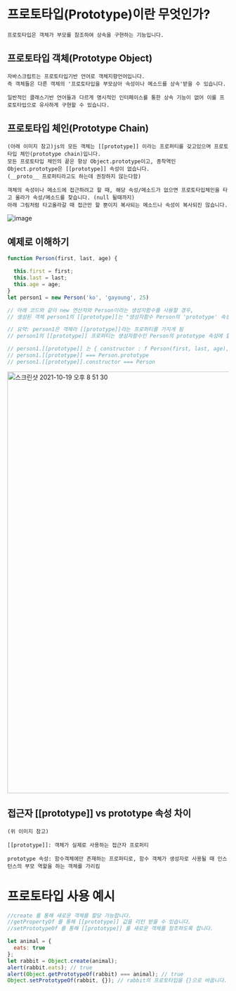 # 프로토타입(Prototype)이란 무엇인가?
~~~
프로토타입은 객체가 부모를 참조하여 상속을 구현하는 기능입니다.
~~~

## 프로토타입 객체(Prototype Object)
~~~
자바스크립트는 프로토타입기반 언어로 객체지향언어입니다.
즉 객체들은 다른 객체의 '프로토타입을 부모삼아 속성이나 메소드를 상속'받을 수 있습니다.

일반적인 클래스기반 언어들과 다르게 명시적인 인터페이스를 통한 상속 기능이 없어 이를 프로토타입으로 유사하게 구현할 수 있습니다.
~~~

## 프로토타입 체인(Prototype Chain)
~~~
(아래 이미지 참고)js의 모든 객체는 [[prototype]] 이라는 프로퍼티를 갖고있으며 프로토타입 체인(prototype chain)입니다.
모든 프로토타입 체인의 끝은 항상 Object.prototype이고, 종착역인 Object.prototype은 [[prototype]] 속성이 없습니다.
(__proto__ 프로퍼티라고도 하는데 권장하지 않는다함)

객체의 속성이나 메소드에 접근하려고 할 때, 해당 속성/메소드가 없으면 프로토타입체인을 타고 올라가 속성/메소드를 찾습니다. (null 될때까지)
아래 그림처럼 타고올라갈 때 접근만 할 뿐이지 복사되는 메소드나 속성이 복사되진 않습니다.
~~~
![image](https://user-images.githubusercontent.com/36693355/137751282-b480ae38-1563-4d55-9400-07c1c295daef.png)



## 예제로 이해하기
~~~javascript
function Person(first, last, age) {

  this.first = first;
  this.last = last;
  this.age = age;
}
let person1 = new Person('ko', 'gayoung', 25)

// 아래 코드와 같이 new 연산자와 Person이라는 생성자함수를 사용할 경우,
// 생성된 객체 person1의 [[prototype]]는 "생성자함수 Person의 'prototype' 속성에 할당된 객체를 가리키게 됩니다."

// 요약: person1은 객체라 [[prototype]]라는 프로퍼티를 가지게 됨
// person1의 [[prototype]] 프로퍼티는 생성자함수인 Person의 prototype 속성에 할당된 객체를 가리킴

// person1.[[prototype]] 는 { constructor : f Person(first, last, age), [[ProtoType]]: Object }
// person1.[[prototype]] === Person.prototype
// person1.[[prototype]].constructor === Person
~~~

  <img width="957" alt="스크린샷 2021-10-19 오후 8 51 30" src="https://user-images.githubusercontent.com/36693355/137903932-9902c37d-cf63-422b-a3f3-0ee3fae6da5f.png">

## 접근자 [[prototype]] vs prototype 속성 차이
~~~
(위 이미지 참고)

[[prototype]]: 객체가 실제로 사용하는 접근자 프로퍼티

prototype 속성: 함수객체에만 존재하는 프로퍼티로, 함수 객체가 생성자로 사용될 때 인스턴스의 부모 역할을 하는 객체를 가리킴
~~~

# 프로토타입 사용 예시



~~~javascript
//create 를 통해 새로운 객체를 할당 가능합니다. 
//getPropertyOf 를 통해 [[prototype]] 값을 리턴 받을 수 있습니다. 
//setPrototypeOf 를 통해 [[prototype]] 를 새로운 객체를 참조하도록 합니다.

let animal = {
  eats: true
};
let rabbit = Object.create(animal);
alert(rabbit.eats); // true
alert(Object.getPrototypeOf(rabbit) === animal); // true
Object.setPrototypeOf(rabbit, {}); // rabbit의 프로토타입을 {}으로 바꿉니다.
~~~

